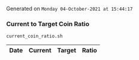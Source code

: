 Generated on `Monday 04-October-2021 at 15:44:17`

### Current to Target Coin Ratio
`current_coin_ratio.sh`

Date|Current|Target|Ratio
---|---|---|---
